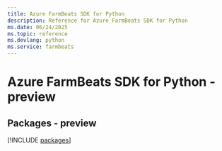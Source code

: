 ```yaml
---
title: Azure FarmBeats SDK for Python
description: Reference for Azure FarmBeats SDK for Python
ms.date: 06/24/2025
ms.topic: reference
ms.devlang: python
ms.service: farmbeats
---
```

# Azure FarmBeats SDK for Python - preview
## Packages - preview
[!INCLUDE [packages](farmbeats-index.md)]